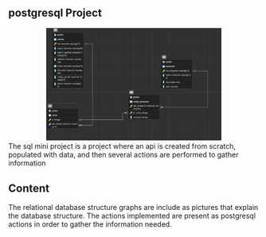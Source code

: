 <article class="markdown-body entry-content container-lg" itemprop="text"><h1 tabindex="-1" dir="auto">

<h1>postgresql Project</h1>
<div align="center">
<img src="/diagrama_relacional.png" style="width:70%;height:30%;" >
</div>
The sql mini project is a project where an api is created from scratch, populated with data, and then several actions are performed to gather information
<h2>Content</h2>
The relational database structure graphs  are include as pictures that explain the database structure.
The actions implemented are present as postgresql actions in order to gather the information needed.

